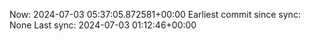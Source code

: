 Now: 2024-07-03 05:37:05.872581+00:00 Earliest commit since sync: None Last sync: 2024-07-03 01:12:46+00:00
